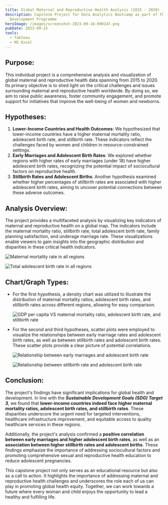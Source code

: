 ```yaml
---
title: Global Maternal and Reproductive Health Analysis (2015 - 2020)
description: Capstone Project for Data Analytics Bootcamp as part of the K Youth
  Development Programme
heroImage: /images/screenshot-2023-09-18-090147.png
pubDate: 2023-09-15
tools:
  - Tableau
  - MS Excel
---
```

## **Purpose:**

This individual project is a comprehensive analysis and visualization of global maternal and reproductive health data spanning from 2015 to 2020. Its primary objective is to shed light on the critical challenges and issues surrounding maternal and reproductive health worldwide. By doing so, we aim to raise public awareness, foster community engagement, and promote support for initiatives that improve the well-being of women and newborns.

## **Hypotheses:**

1. **Lower-Income Countries and Health Outcomes**: We hypothesized that lower-income countries have a higher maternal mortality ratio, adolescent birth rate, and stillbirth rate. These indicators reflect the challenges faced by women and children in resource-constrained settings.
2. **Early Marriages and Adolescent Birth Rates**: We explored whether regions with higher rates of early marriages (under 18) have higher adolescent birth rates, recognizing the potential impact of sociocultural factors on reproductive health.
3. **Stillbirth Rates and Adolescent Births**: Another hypothesis examined whether higher percentages of stillbirth rates are associated with higher adolescent birth rates, aiming to uncover potential connections between these adverse outcomes.

## **Analysis Overview:**

The project provides a multifaceted analysis by visualizing key indicators of maternal and reproductive health on a global map. The indicators include the maternal mortality ratio, stillbirth rate, total adolescent birth rate, family planning satisfaction, and underage marriage rate. These visualizations enable viewers to gain insights into the geographic distribution and disparities in these critical health indicators.

![Maternal mortality rate in all regions](/images/screenshot-2024-03-03-002006.png)

![Total adolescent birth rate in all regions](/images/screenshot-2024-03-03-001954.png)

## **Chart/Graph Types:**

* For the first hypothesis, a density chart was utilized to illustrate the distribution of maternal mortality ratios, adolescent birth rates, and stillbirth rates across different regions, allowing for easy comparison.

  ![GDP per capita VS maternal mortality ratio, adolescent birth rate, and stillbirth rate](/images/screenshot-2024-03-03-002053.png)
* For the second and third hypotheses, scatter plots were employed to visualize the relationships between early marriage rates and adolescent birth rates, as well as between stillbirth rates and adolescent birth rates. These scatter plots provide a clear picture of potential correlations.

  ![Relationship between early marriages and adolescent birth rate](/images/screenshot-2024-03-03-002059.png)

  ![Relationship between stillbirth rate and adolescent birth rate](/images/screenshot-2024-03-03-002106.png)

## **Conclusion:**

The project's findings have significant implications for global health and development. In line with the ***Sustainable Development Goals (SDG) Target 3***, we found that **lower-income countries indeed face higher maternal mortality ratios, adolescent birth rates, and stillbirth rates**. These disparities underscore the urgent need for targeted interventions, healthcare infrastructure improvement, and equitable access to quality healthcare services in these regions.

Additionally, the project's analysis confirmed a **positive correlation between early marriages and higher adolescent birth rates**, as well as an **association between higher stillbirth rates and adolescent births**. These findings emphasize the importance of addressing sociocultural factors and promoting comprehensive sexual and reproductive health education to reduce adolescent pregnancies.

This capstone project not only serves as an educational resource but also as a call to action. It highlights the importance of addressing maternal and reproductive health challenges and underscores the role each of us can play in promoting global health equity. Together, we can work towards a future where every woman and child enjoys the opportunity to lead a healthy and fulfilling life.
